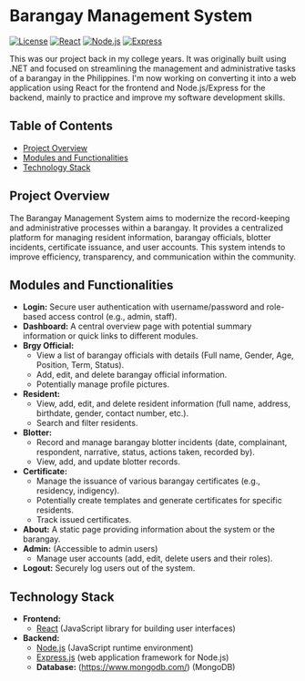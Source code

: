 # Barangay Management System

[![License](https://img.shields.io/badge/License-MIT-yellow.svg)](https://opensource.org/licenses/MIT)
[![React](https://img.shields.io/badge/React-v18.x-blue)](https://react.dev/)
[![Node.js](https://img.shields.io/badge/Node.js-v18.x-green)](https://nodejs.org/en/docs/)
[![Express](https://img.shields.io/badge/Express-v4.x-orange)](https://expressjs.com/)

This was our project back in my college years. It was originally built using .NET and focused on streamlining the management and administrative tasks of a barangay in the Philippines. I'm now working on converting it into a web application using React for the frontend and Node.js/Express for the backend, mainly to practice and improve my software development skills.

## Table of Contents

* [Project Overview](#project-overview)
* [Modules and Functionalities](#modules-and-functionalities)
* [Technology Stack](#technology-stack)

## Project Overview

The Barangay Management System aims to modernize the record-keeping and administrative processes within a barangay. It provides a centralized platform for managing resident information, barangay officials, blotter incidents, certificate issuance, and user accounts. This system intends to improve efficiency, transparency, and communication within the community.

## Modules and Functionalities

* **Login:** Secure user authentication with username/password and role-based access control (e.g., admin, staff).
* **Dashboard:** A central overview page with potential summary information or quick links to different modules.
* **Brgy Official:**
    * View a list of barangay officials with details (Full name, Gender, Age, Position, Term, Status).
    * Add, edit, and delete barangay official information.
    * Potentially manage profile pictures.
* **Resident:**
    * View, add, edit, and delete resident information (full name, address, birthdate, gender, contact number, etc.).
    * Search and filter residents.
* **Blotter:**
    * Record and manage barangay blotter incidents (date, complainant, respondent, narrative, status, actions taken, recorded by).
    * View, add, and update blotter records.
* **Certificate:**
    * Manage the issuance of various barangay certificates (e.g., residency, indigency).
    * Potentially create templates and generate certificates for specific residents.
    * Track issued certificates.
* **About:** A static page providing information about the system or the barangay.
* **Admin:** (Accessible to admin users)
    * Manage user accounts (add, edit, delete users and their roles).
* **Logout:** Securely log users out of the system.

## Technology Stack

* **Frontend:**
    * [React](https://react.dev/) (JavaScript library for building user interfaces)
* **Backend:**
    * [Node.js](https://nodejs.org/en/docs/) (JavaScript runtime environment)
    * [Express.js](https://expressjs.com/) (web application framework for Node.js)
    * **Database:** (https://www.mongodb.com/) (MongoDB)
